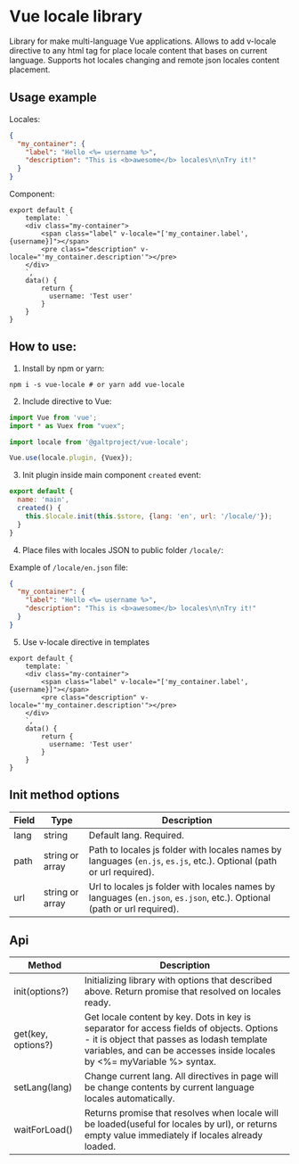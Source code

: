 # Vue locale library
Library for make multi-language Vue applications. Allows to add v-locale directive to any html tag 
for place locale content that bases on current language. Supports hot locales changing and remote json 
locales content placement.

## Usage example
Locales:
```json
{
  "my_container": {
    "label": "Hello <%= username %>",
    "description": "This is <b>awesome</b> locales\n\nTry it!"
  }
}
```
Component:
```vue
export default {
    template: `
    <div class="my-container">
        <span class="label" v-locale="['my_container.label', {username}]"></span>
        <pre class="description" v-locale="'my_container.description'"></pre>
    </div>
    `,
    data() {
        return {
          username: 'Test user'
        }
    }
}
```
## How to use:
1. Install by npm or yarn:
```
npm i -s vue-locale # or yarn add vue-locale
```
2. Include directive to Vue:
```js
import Vue from 'vue';
import * as Vuex from "vuex";

import locale from '@galtproject/vue-locale';

Vue.use(locale.plugin, {Vuex});
```
3. Init plugin inside main component `created` event:
```js
export default {
  name: 'main',
  created() {
    this.$locale.init(this.$store, {lang: 'en', url: '/locale/'});
  }
}
```
4. Place files with locales JSON to public folder `/locale/`:

Example of `/locale/en.json` file:
```json
{
  "my_container": {
    "label": "Hello <%= username %>",
    "description": "This is <b>awesome</b> locales\n\nTry it!"
  }
}
```
5. Use v-locale directive in templates
```vue
export default {
    template: `
    <div class="my-container">
        <span class="label" v-locale="['my_container.label', {username}]"></span>
        <pre class="description" v-locale="'my_container.description'"></pre>
    </div>
    `,
    data() {
        return {
          username: 'Test user'
        }
    }
}
```
## Init method options
| Field | Type | Description |
| --- | --- | --- |
| lang | string | Default lang. Required. |
| path | string or array | Path to locales js folder with locales names by languages (`en.js`, `es.js`, etc.). Optional (path or url required). |
| url | string or array | Url to locales js folder with locales names by languages (`en.json`, `es.json`, etc.). Optional (path or url required). |
## Api
| Method | Description |
| --- | --- |
| init(options?) | Initializing library with options that described above. Return promise that resolved on locales ready. |
| get(key, options?) | Get locale content by key. Dots in key is separator for access fields of objects. Options - it is object that passes as lodash template variables, and can be accesses inside locales by <%= myVariable %> syntax. |
| setLang(lang) | Change current lang. All directives in page will be change contents by current language locales automatically.|
| waitForLoad() | Returns promise that resolves when locale will be loaded(useful for locales by url), or returns empty value immediately if locales already loaded.|